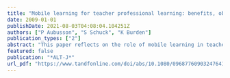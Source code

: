 ```yaml
---
title: "Mobile learning for teacher professional learning: benefits, obstacles and issues"
date: 2009-01-01
publishDate: 2021-08-03T04:08:04.104251Z
authors: ["P Aubusson", "S Schuck", "K Burden"]
publication_types: ["2"]
abstract: "This paper reflects on the role of mobile learning in teachers' professional learning. It argues that effective professional learning requires reflection and collaboration and that mobile learning is ideally suited to allow reflection-in-action and to capture the spontaneity of …"
featured: false
publication: "*ALT-J*"
url_pdf: "https://www.tandfonline.com/doi/abs/10.1080/09687760903247641"
---
```


